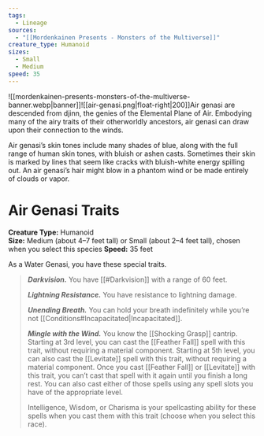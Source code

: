 ```yaml
---
tags:
  - Lineage
sources:
  - "[[Mordenkainen Presents - Monsters of the Multiverse]]"
creature_type: Humanoid
sizes:
  - Small
  - Medium
speed: 35
---
```

![[mordenkainen-presents-monsters-of-the-multiverse-banner.webp|banner]]![[air-genasi.png|float-right|200]]Air genasi are descended from djinn, the genies of the Elemental Plane of Air. Embodying many of the airy traits of their otherworldly ancestors, air genasi can draw upon their connection to the winds.

Air genasi’s skin tones include many shades of blue, along with the full range of human skin tones, with bluish or ashen casts. Sometimes their skin is marked by lines that seem like cracks with bluish-white energy spilling out. An air genasi’s hair might blow in a phantom wind or be made entirely of clouds or vapor.

# Air Genasi Traits
**Creature Type:** Humanoid  
**Size:** Medium (about 4–7 feet tall) or Small (about 2–4 feet tall), chosen when you select this species
**Speed:** 35 feet

As a Water Genasi, you have these special traits.
>**_Darkvision._** You have [[#Darkvision]] with a range of 60 feet.
>
>**_Lightning Resistance._** You have resistance to lightning damage.
>
>**_Unending Breath._** You can hold your breath indefinitely while you’re not [[Conditions#Incapacitated|Incapacitated]].
>
>**_Mingle with the Wind._** You know the [[Shocking Grasp]] cantrip. Starting at 3rd level, you can cast the [[Feather Fall]] spell with this trait, without requiring a material component. Starting at 5th level, you can also cast the [[Levitate]] spell with this trait, without requiring a material component. Once you cast [[Feather Fall]] or [[Levitate]] with this trait, you can’t cast that spell with it again until you finish a long rest. You can also cast either of those spells using any spell slots you have of the appropriate level.
>
>Intelligence, Wisdom, or Charisma is your spellcasting ability for these spells when you cast them with this trait (choose when you select this race).